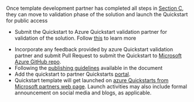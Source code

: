 <br>Once template development partner has completed all steps in <a href="https://github.com/SpektraSystems/Azure-Partner-Quickstarts-Guide/blob/gh-pages/3c-Template-Development-Testing%26Documentation.md" Target="blank">Section C</a>, they can move to validation phase of the solution and launch the Quickstart for public access
<ul>
<li>Submit the Quickstart to Azure Quickstart validation partner for validation of the solution. Follow <a href="https://github.com/SpektraSystems/Azure-Partner-Quickstarts-Guide/blob/gh-pages/7.A.Validation-with-Template-Validation-Partner.md" Target="blank">this</a> to learn more</p>
<li>Incorporate any feedback provided by azure Quickstart validation partner and submit Pull Request to submit the  Quickstart to <a href="https://github.com/Azure/azure-quickstart-templates" Target="blank">Microsoft Azure GitHub repo</a>.
  <li>Following the <a href="https://github.com/SpektraSystems/Azure-Partner-Quickstarts-Guide/blob/gh-pages/7.A.Validation-with-Template-Validation-Partner.md" Target="blank">publishing guidelines</a> available in the document  
  <li>Add the quickstart to partner Quickstarts <a href="https://partnerquickstarts.azurewebsites.net" Target="blank">portal</a>.  
  <li>Quickstart template will get launched on <a href="https://partnerquickstarts.azurewebsites.net" Target="blank">azure Quickstarts from Microsoft partners web page</a>. Launch activities may also include formal announcement on social media and blogs, as applicable.
</ul>
